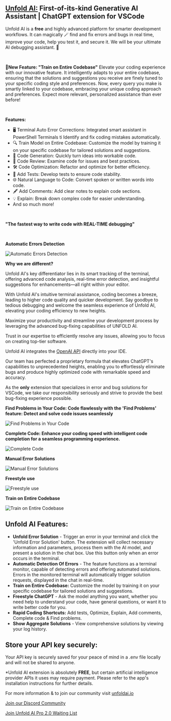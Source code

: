 <h2><a href="http://unfoldai.io/">Unfold AI:</a> First-of-its-kind Generative AI Assistant | ChatGPT extension for VSCode</h2>

<p>Unfold AI is a <strong>free</strong> and highly advanced platform for smarter development workflows. It can magically 🪄 find and fix errors and bugs in real time, improve your code, help you test it, and secure it. We will be your ultimate AI debugging assistant. 🤖</p>

<p>&nbsp;</p>

<p><strong>🌟New Feature: &quot;Train on Entire Codebase&quot;</strong> Elevate your coding experience with our innovative feature. It intelligently adapts to your entire codebase, ensuring that the solutions and suggestions you receive are finely tuned to your specific coding style and preferences. Now, every query you make is smartly linked to your codebase, embracing your unique coding approach and preferences. Expect more relevant, personalized assistance than ever before!</p>

<p>&nbsp;</p>

<p><strong>Features:</strong></p>

<ul>
	<li>🖥 Terminal Auto Error Corrections: Integrated smart assistant in PowerShell Terminals ti Identify and fix coding mistakes automatically.</li>
	<li>🔍 Train Model on Entire Codebase: Customize the model by training it on your specific codebase for tailored solutions and suggestions.</li>
	<li>🧬 Code Generation: Quickly turn ideas into workable code.</li>
	<li>🧐 Code Review: Examine code for issues and best practices.</li>
	<li>🛠 Code Optimization: Refactor and optimize for better efficiency.</li>
	<li>🧪 Add Tests: Develop tests to ensure code stability.</li>
	<li>🌐 Natural Language to Code: Convert spoken or written words into code.</li>
	<li>🖋 Add Comments: Add clear notes to explain code sections.</li>
	<li>💡 Explain: Break down complex code for easier understanding.</li>
	<li>And so much more!</li>
</ul>

<p>&nbsp;</p>

<p><strong>&quot;The fastest way to write code with REAL-TIME debugging&quot;</strong></p>

<p>&nbsp;</p>

<p><strong>Automatic Errors Detection</strong></p>

<p><img alt="Automatic Errors Detection" src="https://unfoldai.io/wp-content/uploads/2023/08/unfold-ai-automatic-error-solution-gif.gif" /></p>

<p><strong>Why we are different?</strong></p>

<p>Unfold AI&#39;s key differentiator lies in its smart tracking of the terminal, offering advanced code analysis, real-time error detection, and insightful suggestions for enhancements&mdash;all right within your editor.</p>

<p>With Unfold AI&#39;s intuitive terminal assistance, coding becomes a breeze, leading to higher code quality and quicker development. Say goodbye to tedious debugging and welcome the seamless experience of Unfold AI, elevating your coding efficiency to new heights.</p>

<p>Maximize your productivity and streamline your development process by leveraging the advanced bug-fixing capabilities of UNFOLD AI.</p>

<p>Trust in our expertise to efficiently resolve any issues, allowing you to focus on creating top-tier software.</p>

<p>Unfold AI integrates the <a href="https://openai.com/">OpenAI API</a> directly into your IDE.</p>

<p>Our team has perfected a proprietary formula that elevates ChatGPT&#39;s capabilities to unprecedented heights, enabling you to effortlessly eliminate bugs and produce highly optimized code with remarkable speed and accuracy.</p>

<p>As the <strong>only</strong> extension that specializes in error and bug solutions for VSCode, we take our responsibility seriously and strive to provide the best bug-fixing experience possible.</p>

<p><strong>Find Problems in Your Code: Code flawlessly with the &#39;Find Problems&#39; feature: Detect and solve code issues seamlessly</strong></p>

<p><img alt="Find Problems in Your Code" src="https://unfoldai.io/wp-content/uploads/2023/08/unfold-ai-find-problems-gif.gif" /></p>

<p><strong>Complete Code: Enhance your coding speed with intelligent code completion for a seamless programming experience.</strong></p>

<p><img alt="Complete Code" src="https://unfoldai.io/wp-content/uploads/2023/08/unfold-ai-complete-code-gif.gif" /></p>

<p><strong>Manual Error Solutions</strong></p>

<p><img alt="Manual Error Solutions" src="https://unfoldai.io/wp-content/uploads/2023/08/unfold-ai-manual-solution-gif.gif" /></p>

<p><strong>Freestyle use</strong></p>

<p><img alt="Freestyle use" src="https://unfoldai.io/wp-content/uploads/2023/08/unfold-ai-freestyle-use-gif-1.gif" /></p>

<p><strong>Train on Entire Codebase</strong></p>

<p><img alt="Train on Entire Codebase" src="https://unfoldai.io/wp-content/uploads/2024/01/codebasetrain.gif" /></p>

<h2>Unfold AI Features:</h2>

<ul>
	<li><strong>Unfold Error Solution</strong> - Trigger an error in your terminal and click the &#39;Unfold Error Solution&#39; button. The extension will collect necessary information and parameters, process them with the AI model, and present a solution in the chat box. Use this button only when an error occurs in the terminal.</li>
	<li><strong>Automatic Detection Of Errors</strong> - The feature functions as a terminal monitor, capable of detecting errors and offering automated solutions. Errors in the monitored terminal will automatically trigger solution requests, displayed in the chat in real-time.</li>
	<li><strong>Train on Entire Codebase:</strong> Customize the model by training it on your specific codebase for tailored solutions and suggestions.</li>
	<li><strong>Freestyle ChatGPT</strong> - Ask the model anything you want, whether you need help to understand your code, have general questions, or want it to write better code for you.</li>
	<li><strong>Rapid Coding Shortcuts:</strong> Add tests, Optimize, Explain, Add comments, Complete code &amp; Find problems.</li>
	<li><strong>Show Aggregate Solutions</strong> - View comprehensive solutions by viewing your log history.</li>
</ul>

<h2>Store your API key securely:</h2>

<p>Your API key is securely saved for your peace of mind in a .env file locally and will not be shared to anyone.</p>

<p>*Unfold AI extension is absolutely <strong>FREE</strong>, but certain artificial intelligence provider APIs it uses may require payment. Please refer to the app&#39;s installation instructions for further details.</p>

<p>For more information &amp; to join our community visit <a href="https://unfoldai.io/">unfoldai.io</a></p>

<p><a href="https://discord.gg/MQXNYWs2">Join our Discord Community</a></p>

<p><a href="https://docs.google.com/forms/d/e/1FAIpQLSdZlNjPSlFsZxOwoOzJktd4bHjZCbqyDZSKoF53rBP0TxBQXg/viewform">Join Unfold AI Pro 2.0 Waiting&nbsp;List</a></p>
